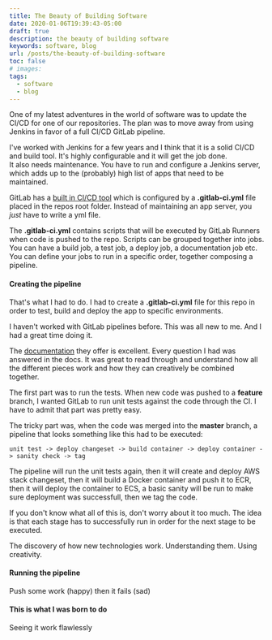 ```yaml
---
title: The Beauty of Building Software
date: 2020-01-06T19:39:43-05:00
draft: true
description: the beauty of building software
keywords: software, blog
url: /posts/the-beauty-of-building-software
toc: false
# images:
tags:
  - software
  - blog
---
```


One of my latest adventures in the world of software was to update the CI/CD for one of our repositories. The plan was to move away from using Jenkins in favor of a full CI/CD GitLab pipeline.

I've worked with Jenkins for a few years and I think that it is a solid CI/CD and build tool. It's highly configurable and it will get the job done.  
It also needs maintenance. You have to run and configure a Jenkins server, which adds up to the (probably) high list of apps that need to be maintained.

GitLab has a [built in CI/CD tool](https://docs.gitlab.com/ee/ci/) which is configured by a **.gitlab-ci.yml** file placed in the repos root folder. Instead of maintaining an app server, you *just* have to write a yml file.

The **.gitlab-ci.yml** contains scripts that will be executed by GitLab Runners when code is pushed to the repo. Scripts can be grouped together into jobs. You can have a build job, a test job, a deploy job, a documentation job etc. You can define your jobs to run in a specific order, together composing a pipeline.

#### Creating the pipeline

That's what I had to do. I had to create a **.gitlab-ci.yml** file for this repo in order to test, build and deploy the app to specific environments.

I haven't worked with GitLab pipelines before. This was all new to me. And I had a great time doing it.

The [documentation](https://docs.gitlab.com/ee/ci/yaml/) they offer is excellent. Every question I had was answered in the docs. It was great to read through and understand how all the different pieces work and how they can creatively be combined together.

The first part was to run the tests. When new code was pushed to a **feature** branch, I wanted GitLab to run unit tests against the code through the CI. I have to admit that part was pretty easy.

The tricky part was, when the code was merged into the **master** branch, a pipeline that looks something like this had to be executed:

```
unit test -> deploy changeset -> build container -> deploy container -> sanity check -> tag
```

The pipeline will run the unit tests again, then it will create and deploy AWS stack changeset, then it will build a Docker container and push it to ECR, then it will deploy the container to ECS, a basic sanity will be run to make sure deployment was successfull, then we tag the code.

If you don't know what all of this is, don't worry about it too much. The idea is that each stage has to successfully run in order for the next stage to be executed.

The discovery of how new technologies work. Understanding them. Using creativity.

#### Running the pipeline

Push
some work (happy) then it fails (sad)

#### This is what I was born to do

Seeing it work flawlessly